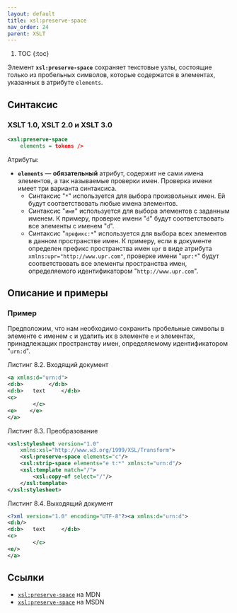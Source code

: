 ```yaml
---
layout: default
title: xsl:preserve-space
nav_order: 24
parent: XSLT
---
```


<!-- prettier-ignore -->
1. TOC
{:toc}

Элемент **`xsl:preserve-space`** сохраняет текстовые узлы, состоящие только из пробельных символов, которые содержатся в элементах, указанных в атрибуте `elements`.

## Синтаксис

### XSLT 1.0, XSLT 2.0 и XSLT 3.0

```xml
<xsl:preserve-space
    elements = tokens />
```

Атрибуты:

- **`elements`** — **обязательный** атрибут, содержит не сами имена элементов, а так называемые проверки имен. Проверка имени имеет три варианта синтаксиса.
  - Синтаксис "`*`" используется для выбора произвольных имен. Ей будут соответствовать любые имена элементов.
  - Синтаксис "`имя`" используется для выбора элементов с заданным именем. К примеру, проверке имени "`d`" будут соответствовать все элементы с именем "`d`".
  - Синтаксис "`префикс:*`" используется для выбора всех элементов в данном пространстве имен. К примеру, если в документе определен префикс пространства имен `upr` в виде атрибута `xmlns:upr="http://www.upr.com"`, проверке имени "`upr:*`" будут соответствовать все элементы пространства имен, определяемого идентификатором "`http://www.upr.com`".

## Описание и примеры

### Пример

Предположим, что нам необходимо сохранить пробельные символы в элементе с именем `c` и удалить их в элементе `e` и элементах, принадлежащих пространству имен, определяемому идентификатором "`urn:d`".

Листинг 8.2. Входящий документ

```xml
<a xmlns:d="urn:d">
<d:b>        </d:b>
<d:b>   text     </d:b>
<c>
        </c>
<e>    </e>
</a>
```

Листинг 8.3. Преобразование

```xml
<xsl:stylesheet version="1.0"
    xmlns:xsl="http://www.w3.org/1999/XSL/Transform">
    <xsl:preserve-space elements="c"/>
    <xsl:strip-space elements="e t:*" xmlns:t="urn:d"/>
    <xsl:template match="/">
        <xsl:copy-of select="/"/>
    </xsl:template>
</xsl:stylesheet>
```

Листинг 8.4. Выходящий документ

```xml
<?xml version="1.0" encoding="UTF-8"?><a xmlns:d="urn:d">
<d:b/>
<d:b>   text     </d:b>
<c>
        </c>
<e/>
</a>
```

## Ссылки

- [`xsl:preserve-space`](https://developer.mozilla.org/en/XSLT/preserve-space) на MDN
- [`xsl:preserve-space`](https://msdn.microsoft.com/en-us/library/ms256144.aspx) на MSDN
